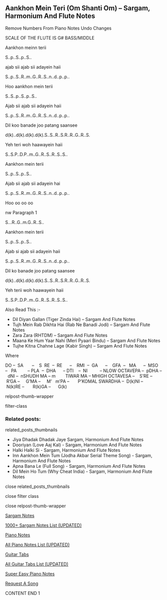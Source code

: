 
## Aankhon Mein Teri (Om Shanti Om) – Sargam, Harmonium And Flute Notes

Remove Numbers From Piano Notes
Undo Changes

SCALE OF THE FLUTE IS G# BASS/MIDDLE

Aankhon meinn terii

S..p..S..p..S..

ajab sii ajab sii adayein haii

S..p..S..R..m..G..R..S..n..d..p..p..

Hoo aankhon mein terii

S..S..p..S..p..S..

Ajab sii ajab sii adayein haii

S..p..S..R..m..G..R..S..n..d..p..p..

Dil koo banade joo patang saansee

d(k)..d(k).d(k).d(k).S..S..R..S.R..R..G..R..S.

Yeh teri woh haawayein haii

S..S.P..D.P..m..G..R..S..R..S..S..

Aankhon mein terii

S..p..S..p..S..

Ajab sii ajab sii adayein hai

S..p..S..R..m..G..R..S..n..d..p..p..

Hoo oo oo oo

nw Paragraph 1

S…R..G..m.G..R..S..

Aankhon mein terii

S..p..S..p..S..

Ajab si ajab sii adayein haii

S..p..S..R..m..G..R..S..n..d..p..p..

Dil ko banade joo patang saansee

d(k)..d(k).d(k).d(k).S..S..R..S.R..R..G..R..S.

Yeh terii woh haawayein haii

S..S.P..D.P..m..G..R..S..R..S..S..

Also Read This :-

* Dil Diyan Gallan (Tiger Zinda Hai) – Sargam And Flute Notes
* Tujh Mein Rab Dikhta Hai (Rab Ne Banadi Jodi) – Sargam And Flute Notes
* Zara Zara (RHTDM) – Sargam And Flute Notes
* Maana Ke Hum Yaar Nahi (Meri Pyaari Bindu) – Sargam And Flute Notes
* Tujhe Kitna Chahne Lage (Kabir Singh) – Sargam And Flute Notes

Where

DO –  SA       –    S  RE  –  RE      –    RMI  –  GA      –    GFA  –   MA      –  MSO  –   PA         – PLA  –  DHA      – DTI    –  NI          – NLOW OCTAVEPA –  pDHA –  dNI –  nSHUDH MA – m        TIWAR MA – MHIGH OCTAVESA –    S’RE –     R’GA –     G’MA –     M’   m’PA –       P’KOMAL SWARDHA –  D(k)NI –       N(k)RE –       R(k)GA –      G(k)

relpost-thumb-wrapper

filter-class

### Related posts:

related_posts_thumbnails

* Jiya Dhadak Dhadak Jaye Sargam, Harmonium And Flute Notes
* Dooriyan (Love Aaj Kal) - Sargam, Harmonium And Flute Notes
* Halki Halki Si - Sargam, Harmonium And Flute Notes
* Inn Aankhon Mein Tum (Jodha Akbar Serial Theme Song) - Sargam, Harmonium And Flute Notes
* Apna Bana Le (Full Song) - Sargam, Harmonium And Flute Notes
* Dil Mein Ho Tum (Why Cheat India) - Sargam, Harmonium And Flute Notes

close related_posts_thumbnails

close filter class

close relpost-thumb-wrapper

[Sargam Notes](https://www.notationsworld.com/sargam-notes.html)

[1000+ Sargam Notes List (UPDATED)](https://www.notationsworld.com/all-songs-list-sargam-notes.html)

[Piano Notes](https://www.notationsworld.com/piano-notes.html)

[All Piano Notes List (UPDATED)](https://www.notationsworld.com/all-songs-list-piano-notes.html)

[Guitar Tabs](https://www.notationsworld.com/guitar-tabs.html)

[All Guitar Tabs List (UPDATED)](https://www.notationsworld.com/all-songs-list-guitar-tabs.html)

[Super Easy Piano Notes](https://studywall.in/)

[Request A Song](https://www.notationsworld.com/request-a-song.html)

CONTENT END 1

